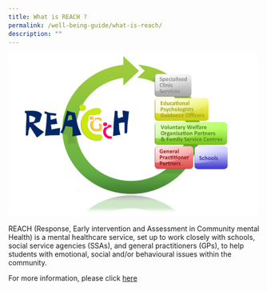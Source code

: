 ```yaml
---
title: What is REACH ?
permalink: /well-being-guide/what-is-reach/
description: ""
---
```

<img style="width: 500px;
            height: 326px;" class="ive_eobj_left" alt="reach.jpg" src="/images/Counselling/reach_logo2.png">
						
						
REACH (Response, Early intervention and Assessment in Community mental Health) is a mental healthcare service, set up to work closely with schools, social service agencies (SSAs), and general practitioners (GPs), to help students with emotional, social and/or behavioural issues within the community.

For more information, please click [here](https://www.imh.com.sg/Clinical-Services/Community-based-Services/REACH/Pages/About-REACH.aspx)